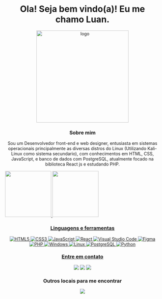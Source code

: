 <div style="text-align: center;">

# Ola! Seja bem vindo(a)! Eu me chamo **Luan**.


<img src='https://github.com/Luan-Diego/Luan-Diego/assets/86962061/7c987a2a-c27a-4302-9006-577370ebccbb' alt='logo' width='300px' margin='0 auto'/>


  
### Sobre mim
Sou um Desenvolvedor front-end e web designer, entusiasta em sistemas operacionais principalmente as diversas distros do Linux (Utilizando Kali-Linux como sistema secundario), com conhecimentos em HTML, CSS, JavaScript, e banco de dados com PostgreSQL, atualmente focado na biblioteca React js e estudando PHP.

 <div align="left">
<a href="https://github.com/Luan-Diego">
<img height="150em" src="https://github-readme-stats.vercel.app/api?username=Luan-Diego&show_icons=true&theme=github_dark&include_all_commits=true&count_private=true&called=PAT_1"/>
<img height="150em" src="https://github-readme-stats.vercel.app/api/top-langs/?username=Luan-Diego&layout=compact&langs_count=7&theme=github_dark&called=PAT_1"/>

</div>  


### Linguagens e ferramentas

![HTML5](https://img.shields.io/badge/html5-%23E34F26.svg?style=for-the-badge&logo=html5&logoColor=white)
![CSS3](https://img.shields.io/badge/css3-%231572B6.svg?style=for-the-badge&logo=css3&logoColor=white)
![JavaScript](https://img.shields.io/badge/javascript-%23212025.svg?style=for-the-badge&logo=javascript&logoColor=%23FFE057)
![React](https://img.shields.io/badge/react-%2320ADD4.svg?style=for-the-badge&logo=react&logoColor=white)
![Visual Studio Code](https://img.shields.io/badge/Visual%20Studio%20Code-0078d7.svg?style=for-the-badge&logo=visual-studio-code&logoColor=white)
![Figma](https://img.shields.io/badge/figma-%238B26C1.svg?style=for-the-badge&logo=figma&logoColor=white)
![PHP](https://img.shields.io/badge/PHP-777BB4?style=for-the-badge&logo=php&logoColor=white)
![Windows](https://img.shields.io/badge/Windows-017AD7?style=for-the-badge&logo=windows&logoColor=white)
![Linux](https://img.shields.io/badge/Linux-E34F26?style=for-the-badge&logo=linux&logoColor=black)
![PostgreSQL](https://img.shields.io/badge/PostgreSQL-316192?style=for-the-badge&logo=postgresql&logoColor=white)
![Python](https://img.shields.io/badge/Python-14354C?style=for-the-badge&logo=python&logoColor=white)
 

### Entre em contato
  

<a href="https://www.instagram.com/apenasluan_/" target="_blank"><img src="https://img.shields.io/badge/-Instagram-%23E4405F?style=for-the-badge&logo=instagram&logoColor=white" target="_blank"></a>
<a href="https://www.linkedin.com/in/luan-diego-04008ab2/" target="_blank"><img src="https://img.shields.io/badge/-LinkedIn-%230077B5?style=for-the-badge&logo=linkedin&logoColor=white" target="_blank"></a> 
<a href = "mailto:luandiegodev@gmail.com"><img src="https://img.shields.io/badge/-Gmail-%23333?style=for-the-badge&logo=gmail&logoColor=white" target="_blank"></a>   
  
### Outros locais para me encontrar
<a href="https://steamcommunity.com/id/chupapeitos/"><img src="https://camo.githubusercontent.com/8f3f8e12a8ab9620b87997aa946c7c5d876396a81295ea1854305920bb002b50/68747470733a2f2f696d672e736869656c64732e696f2f62616467652f537465616d2d3030303030303f7374796c653d666f722d7468652d6261646765266c6f676f3d737465616d266c6f676f436f6c6f723d7768697465" target="_blank"></a>
  
  

</div>
